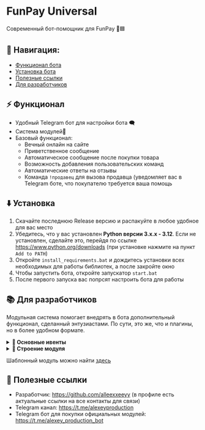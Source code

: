 # FunPay Universal
Современный бот-помощник для FunPay 🤖🟦

## 🧭 Навигация:
- [Функционал бота](#-функционал)
- [Установка бота](#%EF%B8%8F-установка)
- [Полезные ссылки](#-полезные-ссылки)
- [Для разработчиков](#-для-разработчиков)

## ⚡ Функционал
- Удобный Telegram бот для настройки бота 🗨️
- Система модулей🔌
- Базовый функционал:
  - Вечный онлайн на сайте
  - Приветственное сообщение
  - Автоматическое сообщение после покупки товара
  - Возможность добавления пользовательских команд
  - Автоматические ответы на отзывы
  - Команда `!продавец` для вызова продавца (уведомляет вас в Telegram боте, что покупателю требуется ваша помощь

## ⬇️ Установка
1. Скачайте последнюю Release версию и распакуйте в любое удобное для вас место
2. Убедитесь, что у вас установлен **Python версии 3.x.x - 3.12**. Если не установлен, сделайте это, перейдя по ссылке https://www.python.org/downloads (при установке нажмите на пункт `Add to PATH`)
3. Откройте `install_requirements.bat` и дождитесь установки всех необходимых для работы библиотек, а после закройте окно
4. Чтобы запустить бота, откройте запускатор `start.bat`
5. После первого запуска вас попрсят настроить бота для работы

## 📚 Для разработчиков

Модульная система помогает внедрять в бота дополнительный функционал, сделанный энтузиастами. По сути, это же, что и плагины, но в более удобном формате.

<details>
  <summary><strong>📌 Основные ивенты</strong></summary>

  ### Ивенты бота (BOT_EVENT_HANDLERS)

  Ивенты, которые выполняются при определённом действии бота.

  | Ивент | Когда вызывается | Передающиеся аргументы |
  |-------|------------------|------------------------|
  | `ON_MODULE_CONNECTED` | При подключении модуля | `Module` |
  | `ON_INIT` | При инициализации бота | `-` |
  | `ON_FUNPAY_BOT_INIT` | При инициализации (запуске) FunPay бота | `FunPayBot` |
  | `ON_TELEGRAM_BOT_INIT` | При инициализации (запуске) Telegram бота | `TelegramBot` |

  ### Ивенты FunPay (FUNPAY_EVENT_HANDLERS)

  Ивенты, которые выполняются при получении ивента в раннере FunPay бота.
  По сути, содержат в себе все ивенты FunPayAPI, смысла их описывать в таблице нету.

</details>

<details>
  <summary><strong>📁 Строение модуля</strong></summary>

  Модуль - это папка, внутри которой находятся важные компоненты. Вы можете изучить строение модуля, опираясь на [шаблонный модуль](docs/CONTRIBUTING.md), но стоит понимать, что это лишь пример, сделанный нами.
  Строение модуля может быть абсолютно любым на ваше усмотрение, но всё же в нём есть некоторые обязательные файлы.

  Обязательные файлы модуля:
  
  - `__init__.py`

    В файле инициализации задаются все основные параметры модуля для его корректной работы.

    Обязательные константы хендлеров:
    | Константа | Тип | Описание |
    |-----------|-----|----------|
    | `BOT_EVENT_HANDLERS` | `dict[str, list[Any]]` | В этом словаре задаются хендлеры ивентов бота |
    | `FUNPAY_EVENT_HANDLERS` | `dict[EventTypes, list[Any]` | В этом словаре задаются хендлеры ивентов FunPay |
    | `TELEGRAM_BOT_ROUTERS` | list[Router] | В этом массиве задаются роутеры модульного Telegram бота  |

    Обязательные константы метаданных:
    | Константа | Тип | Описание |
    |-----------|-----|----------|
    | `PREFIX` | `str` | Префикс |
    | `VERSION` | `str` | Версия |
    | `NAME` | `str` | Название |
    | `DESCRIPTION` | `str` | Описание |
    | `AUTHORS` | `str` | Авторы |
    | `LINKS` | `str` | Ссылки на авторов |

    ### 🔧 Пример содержимого
    Обратите внимание, что метаданные были вынесены в отдельный файл `meta.py`, но импортируются в `__init__.py`
    Это сделано для избежания конфликтов импорта в дальнейшей части кода модуля.

    #### `meta.py`:
    ```python
    from colorama import Fore, Style

    PREFIX = f"{Fore.LIGHTCYAN_EX}[test module]{Fore.WHITE}"
    VERSION = "0.1"
    NAME = "test_module"
    DESCRIPTION = "Тестовый модуль. /test_module в Telegram боте для управления"
    AUTHORS = "@alleexxeeyy"
    LINKS = "https://t.me/alleexxeeyy, https://t.me/alexeyproduction"
    ```

    #### `__init__.py`:
    ```python
    from .fpbot.funpaybot_handlers import FunPayBotHandlers
    from .tgbot.telegrambot_handlers import TelegramBotHandlers
    from .tgbot import router
    from .meta import *
    from FunPayAPI.updater.events import EventTypes
    from core.modules_manager import disable_module, Module
    
    _module: Module = None
    def get_module(module: Module):
        global _module
        _module = module
    
    def handler_on_init():
        try:
            # ...
            print(f"{PREFIX} Модуль инициализирован")
        except:
            disable_module(_module.uuid)
    
    BOT_EVENT_HANDLERS = {
        "ON_MODULE_CONNECTED": [handle_on_module_connected],
        "ON_INIT": [handler_on_init],
        "ON_FUNPAY_BOT_INIT": [FunPayBotHandlers.handler_on_funpay_bot_init],
        "ON_TELEGRAM_BOT_INIT": [TelegramBotHandlers.handler_on_telegram_bot_init]
    }
    FUNPAY_EVENT_HANDLERS = {
        EventTypes.NEW_MESSAGE: [FunPayBotHandlers.handler_new_message],
        EventTypes.NEW_ORDER: [FunPayBotHandlers.handler_new_order]
    }
    TELEGRAM_BOT_ROUTERS = [router]
    ```
    
  </details>

  Шаблонный модуль можно найти [здесь](templates/...)

</details>


## 🔗 Полезные ссылки
- Разработчик: https://github.com/alleexxeeyy (в профиле есть актуальные ссылки на все контакты для связи)
- Telegram канал: https://t.me/alexeyproduction
- Telegram бот для покупки официальных модулей: https://t.me/alexey_production_bot
